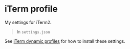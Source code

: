 # iTerm profile
My settings for iTerm2.

> In `settings.json`

See [iTerm dynamic profiles](https://iterm2.com/documentation-dynamic-profiles.html) for how to install these settings.
